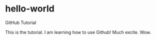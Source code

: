 # hello-world
GitHub Tutorial

This is the tutorial. I am learning how to use Github! Much excite.
Wow.
